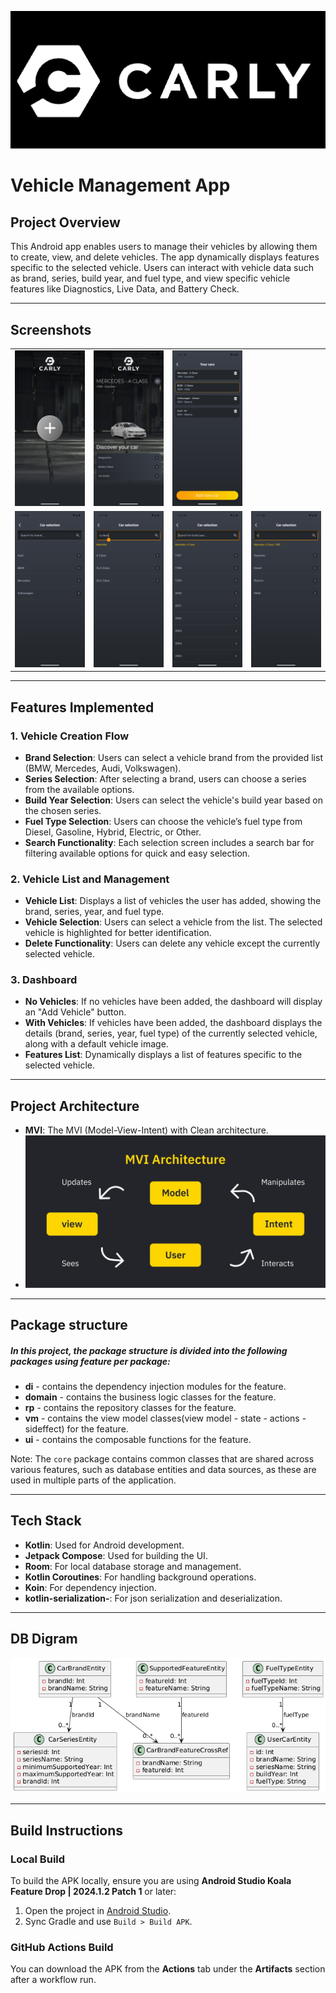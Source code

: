 ![Carly](/screenshots/carly_logo.png)

# Vehicle Management App

## Project Overview

This Android app enables users to manage their vehicles by allowing them to create, view, and delete
vehicles. The app dynamically displays features specific to the selected vehicle. Users can interact
with vehicle data such as brand, series, build year, and fuel type, and view specific vehicle
features like Diagnostics, Live Data, and Battery Check.

---

## Screenshots

<table>
    <tr>
    <td><img src="/screenshots/Screenshot_dashboard_add_new_car.png" width="200"/></td>
    <td><img src="/screenshots/Screenshot_dashboard_with_selected_car.png" width="200"/></td>
    <td><img src="/screenshots/Screenshot_your_cars.png" width="200"/></td>

  </tr>
  <tr>
    <td><img src="/screenshots/Screenshot_add_new_car_brand_step.png" width="200"/></td>
    <td><img src="/screenshots/Screenshot_add_new_car_series_step.png" width="200"/></td>
    <td><img src="/screenshots/Screenshot_add_new_car_build_year_step.png" width="200"/></td>
    <td><img src="/screenshots/Screenshot_add_new_car_fuel_step.png" width="200"/></td>
  </tr>

 
</table>

---

## Features Implemented

### 1. Vehicle Creation Flow

- **Brand Selection**: Users can select a vehicle brand from the provided list (BMW, Mercedes, Audi,
  Volkswagen).
- **Series Selection**: After selecting a brand, users can choose a series from the available
  options.
- **Build Year Selection**: Users can select the vehicle's build year based on the chosen series.
- **Fuel Type Selection**: Users can choose the vehicle’s fuel type from Diesel, Gasoline, Hybrid,
  Electric, or Other.
- **Search Functionality**: Each selection screen includes a search bar for filtering available
  options for quick and easy selection.

### 2. Vehicle List and Management

- **Vehicle List**: Displays a list of vehicles the user has added, showing the brand, series, year,
  and fuel type.
- **Vehicle Selection**: Users can select a vehicle from the list. The selected vehicle is
  highlighted for better identification.
- **Delete Functionality**: Users can delete any vehicle except the currently selected vehicle.

### 3. Dashboard

- **No Vehicles**: If no vehicles have been added, the dashboard will display an "Add Vehicle"
  button.
- **With Vehicles**: If vehicles have been added, the dashboard displays the details (brand, series,
  year, fuel type) of the currently selected vehicle, along with a default vehicle image.
- **Features List**: Dynamically displays a list of features specific to the selected vehicle.

---

## Project Architecture

- **MVI**: The MVI (Model-View-Intent) with Clean architecture.
- ![alt text](/screenshots/MVI_Digram.jpeg)


---

## Package structure

##### In this project, the package structure is divided into the following packages using feature per package:

- **di** - contains the dependency injection modules for the feature.
- **domain** - contains the business logic classes for the feature.
- **rp** - contains the repository classes for the feature.
- **vm** - contains the view model classes(view model - state - actions - sideffect) for the
  feature.
- **ui** - contains the composable functions for the feature.

Note: The `core` package contains common classes that are shared across various features, such as
database entities and data sources, as these are used in multiple parts of the application.

---

## Tech Stack

- **Kotlin**: Used for Android development.
- **Jetpack Compose**: Used for building the UI.
- **Room**: For local database storage and management.
- **Kotlin Coroutines**: For handling background operations.
- **Koin**: For dependency injection.
- **kotlin-serialization-**: For json serialization and deserialization.

---

## DB Digram

![alt text](/screenshots/carly_db_diagram.png)

---



## Build Instructions

### Local Build

To build the APK locally, ensure you are using **Android Studio Koala Feature Drop | 2024.1.2 Patch 1** or later:
1. Open the project in [Android Studio](https://developer.android.com/studio).
2. Sync Gradle and use `Build > Build APK`.

### GitHub Actions Build

You can download the APK from the **Actions** tab under the **Artifacts** section after a workflow run.
